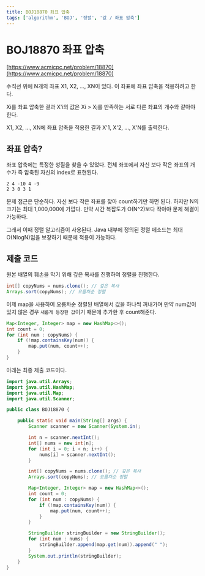```yaml
---
title: BOJ18870 좌표 압축
tags: ['algorithm', 'BOJ', '정렬', '값 / 좌표 압축']
---
```


# BOJ18870 좌표 압축

[https://www.acmicpc.net/problem/18870](https://www.acmicpc.net/problem/18870)

수직선 위에 N개의 좌표 X1, X2, ..., XN이 있다. 이 좌표에 좌표 압축을 적용하려고 한다.

Xi를 좌표 압축한 결과 X'i의 값은 Xi > Xj를 만족하는 서로 다른 좌표의 개수와 같아야 한다.

X1, X2, ..., XN에 좌표 압축을 적용한 결과 X'1, X'2, ..., X'N를 출력한다.

## 좌표 압축?

좌표 압축에는 특정한 성질을 찾을 수 있었다. 전체 좌표에서 자신 보다 작은 좌표의 개수가 즉 압축된 자신의 index로 표현된다.

```
2 4 -10 4 -9
2 3 0 3 1
```

문제 접근은 단순하다. 자신 보다 작은 좌표를 찾아 count하기만 하면 된다. 하지만 N의 크기는 최대 1,000,000에 가깝다. 만약 시간 복잡도가 O(N^2)보다 작아야 문제 해결이 가능하다.

그래서 이때 정렬 알고리즘이 사용된다. Java 내부에 정의된 정렬 메소드는 최대 O(NlogN)임을 보장하기 때문에 적용이 가능하다.

## 제출 코드

원본 배열의 훼손을 막기 위해 깊은 복사를 진행하여 정렬을 진행한다.
```java
int[] copyNums = nums.clone(); // 깊은 복사
Arrays.sort(copyNums); // 오름차순 정렬
```

이제 map을 사용하여 오름차순 정렬된 배열에서 값을 하나씩 꺼내가며 만약 num값이 있지 않은 경우 `새롭게 등장한 값`이기 때문에 추가한 후 count해준다. 
```java
Map<Integer, Integer> map = new HashMap<>();
int count = 0;
for (int num : copyNums) {
    if (!map.containsKey(num)) {
        map.put(num, count++);
    }
}
```

아래는 최종 제출 코드이다.

```java
import java.util.Arrays;
import java.util.HashMap;
import java.util.Map;
import java.util.Scanner;

public class BOJ18870 {

    public static void main(String[] args) {
        Scanner scanner = new Scanner(System.in);

        int n = scanner.nextInt();
        int[] nums = new int[n];
        for (int i = 0; i < n; i++) {
            nums[i] = scanner.nextInt();
        }

        int[] copyNums = nums.clone(); // 깊은 복사
        Arrays.sort(copyNums); // 오름차순 정렬

        Map<Integer, Integer> map = new HashMap<>();
        int count = 0;
        for (int num : copyNums) {
            if (!map.containsKey(num)) {
                map.put(num, count++);
            }
        }

        StringBuilder stringBuilder = new StringBuilder();
        for (int num : nums) {
            stringBuilder.append(map.get(num)).append(" ");
        }
        System.out.println(stringBuilder);
    }
}
```

<TagLinks />
